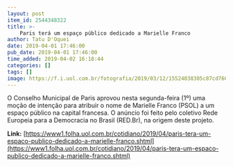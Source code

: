 ```yaml
---
layout: post
item_id: 2544348322
title: >-
    Paris terá um espaço público dedicado a Marielle Franco
author: Tatu D'Oquei
date: 2019-04-01 17:46:00
pub_date: 2019-04-01 17:46:00
time_added: 2019-04-02 16:18:44
categories: []
tags: []
image: https://f.i.uol.com.br/fotografia/2019/03/12/15524038305c87cd760fe71_1552403830_3x2_rt.jpg
---
```


O Conselho Municipal de Paris aprovou nesta segunda-feira (1º) uma moção de intenção para atribuir o nome de Marielle Franco (PSOL) a um espaço público na capital francesa. O anúncio foi feito pelo coletivo Rede Europeia para a Democracia no Brasil (RED.Br), na origem deste projeto.

**Link:** [https://www1.folha.uol.com.br/cotidiano/2019/04/paris-tera-um-espaco-publico-dedicado-a-marielle-franco.shtml](https://www1.folha.uol.com.br/cotidiano/2019/04/paris-tera-um-espaco-publico-dedicado-a-marielle-franco.shtml)

